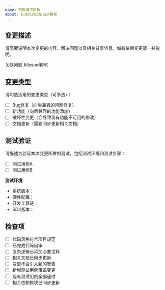 ```yaml
---
name: 拉取请求模板
about: 标准化的拉取请求模板
---
```


## 变更描述

请简要说明本次变更的内容、解决问题以及相关背景信息。如有依赖变更请一并说明。

关联问题 #(issue编号)

## 变更类型

请勾选适用的变更类型（可多选）：

- [ ] Bug修复（向后兼容的问题修复）
- [ ] 新功能（向后兼容的功能添加）
- [ ] 破坏性变更（会导致现有功能不可用的修改）
- [ ] 文档更新（需要同步更新相关文档）

## 测试验证

请描述为验证本次变更所做的测试，包括测试环境和测试步骤：

- [ ] 测试用例A
- [ ] 测试用例B

**测试环境**:
* 系统版本：
* 硬件配置：
* 开发工具链：
* SDK版本：

## 检查项

- [ ] 代码风格符合项目规范
- [ ] 已完成代码自审
- [ ] 复杂逻辑已添加必要注释
- [ ] 相关文档已同步更新
- [ ] 变更不会引入新的警告
- [ ] 新增测试用例覆盖变更
- [ ] 现有测试用例全部通过
- [ ] 相关依赖模块已同步更新
